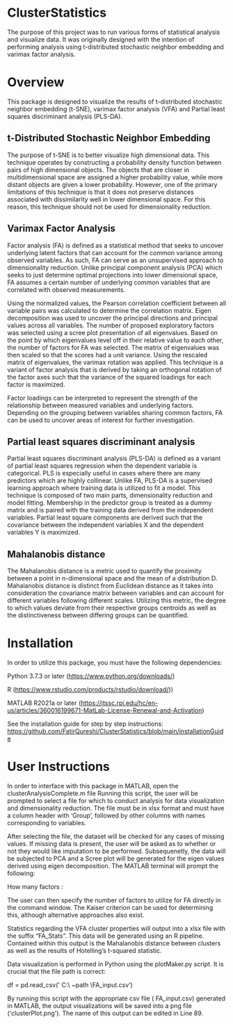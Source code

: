 # ClusterStatistics

The purpose of this project was to run various forms of statistical analysis and visualize data. 
It was originally designed with the intention of performing analysis using t-distributed stochastic neighbor embedding and varimax factor analysis.


# Overview
This package is designed to visualize the results of t-distributed stochastic neighbor embedding (t-SNE), varimax factor analysis (VFA) and Partial least squares discriminant analysis (PLS-DA). 

  ## t-Distributed Stochastic Neighbor Embedding 
The purpose of t-SNE is to better visualize high dimensional data. This technique operates by constructing a probability density function between pairs of high dimensional objects. The objects that are closer in multidimensional space are assigned a higher probability value, while more distant objects are given a lower probability. However, one of the primary limitations of this technique is that it does not preserve distances associated with dissimilarity well in lower dimensional space. For this reason, this technique should not be used for dimensionality reduction.  
  ## Varimax Factor Analysis 
Factor analysis (FA) is defined as a statistical method that seeks to uncover underlying latent factors that can account for the common variance among observed variables. As such, FA can serve as an unsupervised approach to dimensionality reduction. Unlike principal component analysis (PCA) which seeks to just determine optimal projections into lower dimensional space, FA assumes a certain number of underlying common variables that are correlated with observed measurements.  

Using the normalized values, the Pearson correlation coefficient between all variable pairs was calculated to determine the correlation matrix. Eigen decomposition was used to uncover the principal directions and principal values across all variables. The number of proposed exploratory factors was selected using a scree plot presentation of all eigenvalues. Based on the point by which eigenvalues level off in their relative value to each other, the number of factors for FA was selected. The matrix of eigenvalues was then scaled so that the scores had a unit variance. Using the rescaled matrix of eigenvalues,  the varimax rotation was applied. This technique is a variant of factor analysis that is derived by taking an orthogonal rotation of the factor axes such that the variance of the squared loadings for each factor is maximized.  

Factor loadings can be interpreted to represent the strength of the relationship between measured variables and underlying factors. Depending on the grouping between variables sharing common factors, FA can be used to uncover areas of interest for further investigation.   

  ## Partial least squares discriminant analysis 
Partial least squares discriminant analysis (PLS-DA) is defined as a variant of partial least squares regression when the dependent variable is categorical. PLS is especially useful in cases where there are many predictors which are highly collinear. Unlike FA, PLS-DA is a supervised learning approach where training data is utilized to fit a model. This technique is composed of two main parts, dimensionality reduction and model fitting. Membership in the predictor group is treated as a dummy matrix and is paired with the training data derived from the independent variables.  Partial least square components are derived such that the covariance between the independent variables X and the dependent variables Y is maximized. 

  ## Mahalanobis distance 
The Mahalanobis distance is a metric used to quantify the proximity between a point in n-dimensional space and the mean of a distribution D.  Mahalanobis distance is distinct from Euclidean distance as it takes into consideration the covariance matrix between variables and can account for different variables following different scales. Utilizing this metric, the degree to which values deviate from their respective groups centroids as well as the distinctiveness between differing groups can be quantified. 

# Installation

In order to utilize this package, you must have the following dependencies:

Python 3.7.3 or later (https://www.python.org/downloads/)

R (https://www.rstudio.com/products/rstudio/download/))

MATLAB R2021a or later (https://itssc.rpi.edu/hc/en-us/articles/360016199671-MatLab-License-Renewal-and-Activation)

See the installation guide for step by step instructions:
https://github.com/FatirQureshi/ClusterStatistics/blob/main/installationGuide


# User Instructions

In order to interface with this package in MATLAB, open the clusterAnalysisComplete.m file
Running this script, the user will be prompted to select a file for which to conduct analysis for data visualization and dimensionality reduction. The file must be in xlsx format and must have a column header with ‘Group’, followed by other columns with names corresponding to variables.


After selecting the file, the dataset will be checked for any cases of missing values. If missing data is present, the user will be asked as to whether or not they would like imputation to be performed. Subsequenetly, the data will be subjected to PCA and a Scree plot will be generated for the eigen values derived using eigen decomposition. The MATLAB terminal will prompt the following:

How many factors : 

The user can then specify the number of factors to utilize for FA directly in the command window. The Kaiser criterion can be used for determining this, although alternative approaches also exist.


Statistics regarding  the VFA cluster properties will output into a xlsx file with the suffix “FA_Stats”.  This data will be generated using an R pipeline. Contained within this output is the Mahalanobis distance between clusters as well as the results of Hotelling’s t-squared statistic.


Data visualization is performed in Python using the plotMaker.py script. It is crucial that the file path is correct:


df = pd.read_csv(' C:\\ ~path \\FA_input.csv’)


By running this script with the appropriate csv file ( FA_input.csv) generated in MATLAB, the output visualizations will be saved into a png file ('clusterPlot.png'). The name of this output can be edited in Line 89.


